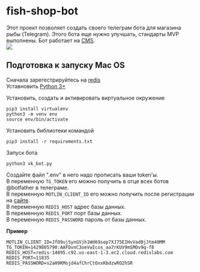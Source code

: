 # fish-shop-bot
 
 
Этот проект позволяет создать своего телеграм бота для магазина рыбы (Telegram). Этого бота еще нужно улучшать, стандарты MVP выполнены.
Бот работает на [CMS](https://www.elasticpath.com/).    
![](https://media3.giphy.com/media/pXvbs1iY5v4zQPd9Z1/giphy.gif)

## Подготовка к запуску Mac OS
Сначала зарегестрируйтесь на [redis](https://redis.io/)     
Уставновить [Python 3+](https://www.python.org/downloads/)

Установить, создать и активировать виртуальное окружение

```
pip3 install virtualenv
python3 -m venv env
source env/bin/activate
```

Установить библиотеки командой

```
pip3 install -r requirements.txt
```

Запуск бота   

```
python3 vk_bot.py
```

Создайте файл ".env" в него надо прописать ваши token'ы.   
В переменную `TG_TOKEN` его можно получить в отце всех ботов @botfather в телеграме.    
В переменную `MOTLIN_CLIENT_ID` его можно получить после регистрации на [сайте](https://www.elasticpath.com/request-free-trial).    
В переменную `REDIS_HOST` адрес базы данных.    
В переменную `REDIS_PORT` порт базы данных.    
В переменную `REDIS_PASSWORD` пароль от базы данных.    
    
**Пример**  
```
MOTLIN_CLIENT_ID=JfO9ujSynGVjh1Wd69sep7XJ75EIHvVad0jJtm40MM
TG_TOKEN=1429805790:AAFDvnC3oeVwIcos_aa7rKUV9mSMOv9q-f8
REDIS_HOST=redis-14895.c92.us-east-1-3.ec2.cloud.redislabs.com
REDIS_PORT=11835
REDIS_PASSWORD=s2aH9KMojd4afChrCtOxxKbdzwRO2hSR
```
